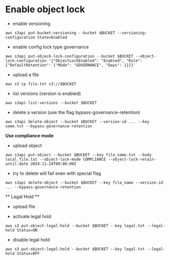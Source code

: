 # Enable object lock

- enable versioning

`aws s3api put-bucket-versioning --bucket $BUCKET --versioning-configuration State=Enabled`

- enable config lock type governance

`aws s3api put-objeck-lock-configuration --bucket $BUCKET --object-lock-configuration '{"ObjectLockEnabled": "Enabled", "Rule": {"DefaultRetention": {"Mode": "GOVERNANCE", "Days": 1}}}'`

- upload a file

`aws s3 cp file.txt s3://$BUCKET`

- list versions (version is enabled)

`aws s3api list-versions --bucket $BUCKET`

- delete a version (use the flag bypass-governance-retention)

`aws s3api delete-object --bucket $BUCKET --version-id ... --key some.txt --bypass-governance-retention`

**Use compliance mode**

- upload object

`aws s3api put-object --bucket $BUCKET --key file_name.txt --body local_file.txt --object-lock-mode COMPLIANCE --object-lock-retain-until-date 2024-11-24T00:00:00Z`

- try to delete will fail even with special flag

`aws s3api delete-object --bucket $BUCKET --key file_name --version-id ... --bypass-governance-retention`

** Legal Hold **

- upload file

- activate legal hold

`aws s3 put-object-legal-hold --bucket $BUCKET --key legal.txt --legal-hold Status=ON`

- disable legal hold

`aws s3 put-object-legal-hold --bucket $BUCKET --key legal.txt --legal-hold Status=OFF`
